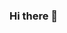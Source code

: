 ### Hi there 👋
<!--
<a href="https://twitter.com/Durgesh73475598">
  <img align="left" alt="Durgesh's Twitter" width="30px" src="https://raw.githubusercontent.com/peterthehan/peterthehan/master/assets/twitter.svg" />
</a>
<a href="https://www.linkedin.com/in/durgesh-sahu-a4763b1a8/">
  <img align="left" alt="Durgesh's LinkedIN" width="30px" src="https://raw.githubusercontent.com/peterthehan/peterthehan/master/assets/linkedin.svg" />
</a>
<br />
<br />
<br />
-->
<!-- <img align="center" alt="cover" src="iamcover.png"> -->
<!--
**Durge5h/Durge5h** is a ✨ _special_ ✨ repository because its `README.md` (this file) appears on your GitHub profile.

Here are some ideas to get you started:

- 🔭 I’m currently working on ...
- 🌱 I’m currently learning ...
- 👯 I’m looking to collaborate on ...
- 🤔 I’m looking for help with ...
- 💬 Ask me about ...
- 📫 How to reach me: ...
- 😄 Pronouns: ...
- ⚡ Fun fact: ...
-->
